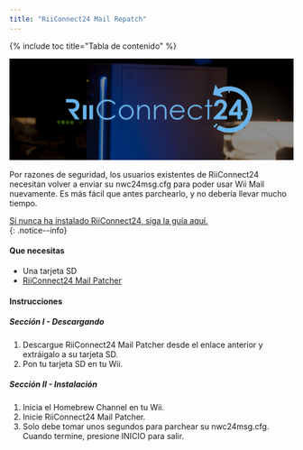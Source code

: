 ```yaml
---
title: "RiiConnect24 Mail Repatch"
---
```


{% include toc title="Tabla de contenido" %}

![Logotipo de RiiConnect24](/images/WiiRC24Logo.jpg)

Por razones de seguridad, los usuarios existentes de RiiConnect24 necesitan volver a enviar su nwc24msg.cfg para poder usar Wii Mail nuevamente. Es más fácil que antes parchearlo, y no debería llevar mucho tiempo.

[Si nunca ha instalado RiiConnect24, siga la guía aquí.](riiconnect24)<br>
{: .notice--info}

#### Que necesitas
* Una tarjeta SD
* [RiiConnect24 Mail Patcher](https://github.com/RiiConnect24/Mail-Patcher/releases)

#### Instrucciones

##### Sección I - Descargando

1. Descargue RiiConnect24 Mail Patcher desde el enlace anterior y extráigalo a su tarjeta SD.
1. Pon tu tarjeta SD en tu Wii.

##### Sección II - Instalación

1. Inicia el Homebrew Channel en tu Wii.
1. Inicie RiiConnect24 Mail Patcher.
1. Solo debe tomar unos segundos para parchear su nwc24msg.cfg. Cuando termine, presione INICIO para salir.
